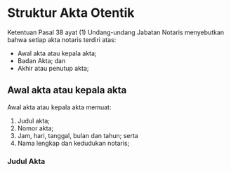 # Struktur Akta Otentik

Ketentuan Pasal 38 ayat (1) Undang-undang Jabatan Notaris menyebutkan bahwa setiap akta notaris terdiri atas:

- Awal akta atau kepala akta;
- Badan Akta; dan
- Akhir atau penutup akta;

## Awal akta atau kepala akta

Awal akta atau kepala akta memuat:
1. Judul akta;
2. Nomor akta;
3. Jam, hari, tanggal, bulan dan tahun; serta
4. Nama lengkap dan kedudukan notaris;

### Judul Akta
